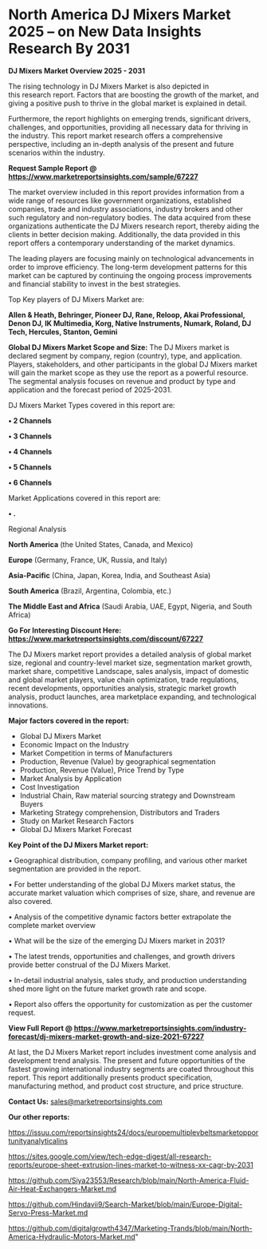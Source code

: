 # North America DJ Mixers Market 2025 – on New Data Insights Research By 2031

<Strong> DJ Mixers Market Overview 2025 - 2031</strong>

The rising technology in DJ Mixers Market is also depicted in this research report. Factors that are boosting the growth of the market, and giving a positive push to thrive in the global market is explained in detail.

Furthermore, the report highlights on emerging trends, significant drivers, challenges, and opportunities, providing all necessary data for thriving in the industry. This report market research offers a comprehensive perspective, including an in-depth analysis of the present and future scenarios within the industry.

<strong>Request Sample Report @ <a href=https://www.marketreportsinsights.com/sample/67227>https://www.marketreportsinsights.com/sample/67227</a></strong>

The market overview included in this report provides information from a wide range of resources like government organizations, established companies, trade and industry associations, industry brokers and other such regulatory and non-regulatory bodies. The data acquired from these organizations authenticate the DJ Mixers research report, thereby aiding the clients in better decision making. Additionally, the data provided in this report offers a contemporary understanding of the market dynamics.

The leading players are focusing mainly on technological advancements in order to improve efficiency. The long-term development patterns for this market can be captured by continuing the ongoing process improvements and financial stability to invest in the best strategies.

Top Key players of DJ Mixers Market are:

<strong>Allen & Heath, Behringer, Pioneer DJ, Rane, Reloop, Akai Professional, Denon DJ, IK Multimedia, Korg, Native Instruments, Numark, Roland, DJ Tech, Hercules, Stanton, Gemini</strong>

<strong><b>Global DJ Mixers Market Scope and Size:</b></strong>
The DJ Mixers market is declared segment by company, region (country), type, and application. Players, stakeholders, and other participants in the global DJ Mixers market will gain the market scope as they use the report as a powerful resource. The segmental analysis focuses on revenue and product by type and application and the forecast period of 2025-2031.

DJ Mixers Market Types covered in this report are:

<strong>• 2 Channels

• 3 Channels

• 4 Channels

• 5 Channels

• 6 Channels</strong>

Market Applications covered in this report are:

<strong>• .</strong> 

Regional Analysis

<strong>North America</strong> (the United States, Canada, and Mexico)

<strong>Europe</strong> (Germany, France, UK, Russia, and Italy)

<strong>Asia-Pacific</strong> (China, Japan, Korea, India, and Southeast Asia)

<strong>South America</strong> (Brazil, Argentina, Colombia, etc.)

<strong>The Middle East and Africa</strong> (Saudi Arabia, UAE, Egypt, Nigeria, and South Africa)

<strong>Go For Interesting Discount Here: <a href=https://www.marketreportsinsights.com/discount/67227>https://www.marketreportsinsights.com/discount/67227</a></strong>

The DJ Mixers market report provides a detailed analysis of global market size, regional and country-level market size, segmentation market growth, market share, competitive Landscape, sales analysis, impact of domestic and global market players, value chain optimization, trade regulations, recent developments, opportunities analysis, strategic market growth analysis, product launches, area marketplace expanding, and technological innovations.

<strong><b>Major factors covered in the report:</b></strong>
<ul>
  <li>Global DJ Mixers Market </li>
  <li>Economic Impact on the Industry</li>
  <li>Market Competition in terms of Manufacturers</li>
  <li>Production, Revenue (Value) by geographical segmentation</li>
  <li>Production, Revenue (Value), Price Trend by Type</li>
  <li>Market Analysis by Application</li>
  <li>Cost Investigation</li>
  <li>Industrial Chain, Raw material sourcing strategy and Downstream Buyers</li>
  <li>Marketing Strategy comprehension, Distributors and Traders</li>
  <li>Study on Market Research Factors</li>
  <li>Global DJ Mixers Market Forecast</li>
</ul>

<strong><b>Key Point of the DJ Mixers Market report:</b></strong>

• Geographical distribution, company profiling, and various other market segmentation are provided in the report.

• For better understanding of the global DJ Mixers market status, the accurate market valuation which comprises of size, share, and revenue are also covered.

• Analysis of the competitive dynamic factors better extrapolate the complete market overview

• What will be the size of the emerging DJ Mixers market in 2031?

• The latest trends, opportunities and challenges, and growth drivers provide better construal of the DJ Mixers Market.

• In-detail industrial analysis, sales study, and production understanding shed more light on the future market growth rate and scope.

• Report also offers the opportunity for customization as per the customer request.

<strong><b>View Full Report @ <a href=https://www.marketreportsinsights.com/industry-forecast/dj-mixers-market-growth-and-size-2021-67227>https://www.marketreportsinsights.com/industry-forecast/dj-mixers-market-growth-and-size-2021-67227</a></b></strong>


At last, the DJ Mixers Market report includes investment come analysis and development trend analysis. The present and future opportunities of the fastest growing international industry segments are coated throughout this report. This report additionally presents product specification, manufacturing method, and product cost structure, and price structure.

<strong>Contact Us:</strong>
sales@marketreportsinsights.com

<strong>Our other reports:</strong>

<a href=https://issuu.com/reportsinsights24/docs/europemultiplevbeltsmarketopportunityanalyticalins>https://issuu.com/reportsinsights24/docs/europemultiplevbeltsmarketopportunityanalyticalins</a>

<a href=https://sites.google.com/view/tech-edge-digest/all-research-reports/europe-sheet-extrusion-lines-market-to-witness-xx-cagr-by-2031>https://sites.google.com/view/tech-edge-digest/all-research-reports/europe-sheet-extrusion-lines-market-to-witness-xx-cagr-by-2031</a>

<a href=https://github.com/Siya23553/Research/blob/main/North-America-Fluid-Air-Heat-Exchangers-Market.md>https://github.com/Siya23553/Research/blob/main/North-America-Fluid-Air-Heat-Exchangers-Market.md</a>

<a href=https://github.com/Hindavii9/Search-Market/blob/main/Europe-Digital-Servo-Press-Market.md>https://github.com/Hindavii9/Search-Market/blob/main/Europe-Digital-Servo-Press-Market.md</a>

<a href=https://github.com/digitalgrowth4347/Marketing-Trands/blob/main/North-America-Hydraulic-Motors-Market.md>https://github.com/digitalgrowth4347/Marketing-Trands/blob/main/North-America-Hydraulic-Motors-Market.md</a>"

